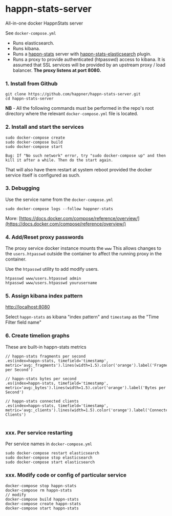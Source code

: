 # happn-stats-server

All-in-one docker HappnStats server

See `docker-compose.yml`

* Runs elasticsearch.
* Runs kibana.
* Runs a [happn-stats](https://github.com/happner/happn-stats) server with [happn-stats-elasticsearch](https://github.com/happner/happn-stats-elasticsearch) plugin.
* Runs a proxy to provide authenticated (htpasswd) access to kibana. It is assumed that SSL services will be provided by an upstream proxy / load balancer. **The proxy listens at port 8080.**



### 1. Install from Github

```
git clone https://github.com/happner/happn-stats-server.git
cd happn-stats-server
```

**NB** - All the following commands must be performed in the repo's root directory where the relevant `docker-compose.yml` file is located.



### 2. Install and start the services

```
sudo docker-compose create
sudo docker-compose build
sudo docker-compose start

Bug: If "No such network" error, try "sudo docker-compose up" and then kill it after a while. Then do the start again.
```

That will also have them restart at system reboot provided the docker service itself is configured as such.



### 3. Debugging

Use the service name from the `docker-compose.yml`

```
sudo docker-compose logs --follow happner-stats
```

More: [https://docs.docker.com/compose/reference/overview/](https://docs.docker.com/compose/reference/overview/)



### 4. Add/Reset proxy passwords

The proxy service docker instance mounts the `www` This allows changes to the `users.htpasswd` outside the container to affect the running proxy in the container.

Use the `htpasswd` utility to add modify users.

```
htpasswd www/users.htpasswd admin
htpasswd www/users.htpasswd yourusername
```



### 5. Assign kibana index pattern

[http://localhost:8080](http://localhost:8080)

Select `happn-stats` as kibana "index pattern" and `timestamp` as the "Time Filter field name"



### 6. Create timelion graphs

These are built-in happn-stats metrics

```
// happn-stats fragments per second
.es(index=happn-stats, timefield='timestamp', metric='avg:_fragments').lines(width=1.5).color('orange').label('Fragments per Second')

// happn-stats bytes per second
.es(index=happn-stats, timefield='timestamp', metric='avg:_bytes').lines(width=1.5).color('orange').label('Bytes per Second')

// happn-stats connected clients
.es(index=happn-stats, timefield='timestamp', metric='avg:_clients').lines(width=1.5).color('orange').label('Connected Clients')
```

#  

### xxx. Per service restarting

Per service names in `docker-compose.yml`

```
sudo docker-compose restart elasticsearch
sudo docker-compose stop elasticsearch
sudo docker-compose start elasticsearch
```

### xxx. Modify code or config of particular service

```
docker-compose stop happn-stats
docker-compose rm happn-stats
// modify
docker-compose build happn-stats
docker-compose create happn-stats
docker-compose start happn-stats
```
